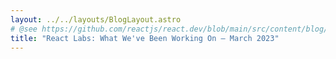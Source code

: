 ```yaml
---
layout: ../../layouts/BlogLayout.astro
# @see https://github.com/reactjs/react.dev/blob/main/src/content/blog/2023/03/22/react-labs-what-we-have-been-working-on-march-2023.md
title: "React Labs: What We've Been Working On – March 2023"
---
```

